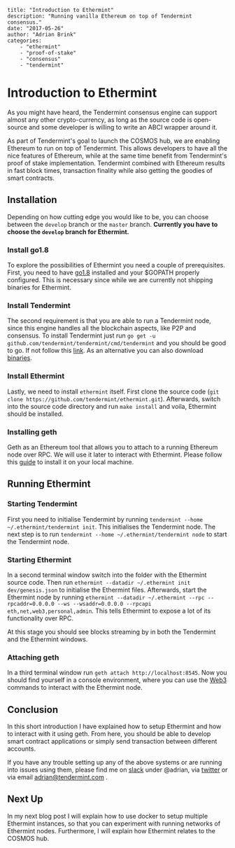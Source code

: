 ~~~
title: "Introduction to Ethermint"
description: "Running vanilla Ethereum on top of Tendermint consensus."
date: "2017-05-26"
author: "Adrian Brink"
categories: 
    - "ethermint"
    - "proof-of-stake"
    - "consensus"
    - "tendermint"
~~~

# Introduction to Ethermint
As you might have heard, the Tendermint consensus engine can support almost any
other crypto-currency, as long as the source code is open-source and some 
developer is willing to write an ABCI wrapper around it. 

As part of Tendermint's goal to launch the COSMOS hub, we are enabling Ethereum
to run on top of Tendermint. This allows developers to have all the nice features
of Ethereum, while at the same time benefit from Tendermint's proof of stake 
implementation. Tendermint combined with Ethereum results in fast block times,
transaction finality while also getting the goodies of smart contracts.

## Installation
Depending on how cutting edge you would like to be, you can choose between the
`develop` branch or the `master` branch. **Currently you have to choose the
`develop` branch for Ethermint.**

### Install go1.8
To explore the possibilities of Ethermint you need a couple of prerequisites.
First, you need to have [go1.8](https://golang.org/doc/install) installed and your $GOPATH properly configured.
This is necessary since while we are currently not shipping binaries for 
Ethermint.

### Install Tendermint
The second requirement is that you are able to run a Tendermint node, since this
engine handles all the blockchain aspects, like P2P and consensus. To install
Tendermint just run `go get -u github.com/tendermint/tendermint/cmd/tendermint` 
and you should be good to go. If not follow this [link](https://tendermint.com/docs/guides/install).
As an alternative you can also download [binaries](https://tendermint.com/download).

### Install Ethermint
Lastly, we need to install `ethermint` itself. First clone the source code 
(`git clone https://github.com/tendermint/ethermint.git`). Afterwards, switch into
the source code directory and run `make install` and voila, Ethermint should be
installed.

### Installing geth
Geth as an Ethereum tool that allows you to attach to a running Ethereum node
over RPC. We will use it later to interact with Ethermint. Please follow this
[guide](https://github.com/ethereum/go-ethereum/wiki/Building-Ethereum) to install
it on your local machine.

## Running Ethermint
### Starting Tendermint
First you need to initialise Tendermint by running
`tendermint --home ~/.ethermint/tendermint init`. This initialises the Tendermint
node. The next step is to run `tendermint --home ~/.ethermint/tendermint node`
to start the Tendermint node.

### Starting Ethermint
In a second terminal window switch into the folder with the Ethermint source
code. Then run `ethermint --datadir ~/.ethermint init dev/genesis.json` to
initialise the Ethermint files. Afterwards, start the Ethermint node by running
`ethermint --datadir ~/.ethermint --rpc --rpcaddr=0.0.0.0 --ws --wsaddr=0.0.0.0 --rpcapi eth,net,web3,personal,admin`.
This tells Ethermint to expose a lot of its functionality over RPC.

At this stage you should see blocks streaming by in both the Tendermint and the
Ethermint windows.

### Attaching geth
In a third terminal window run `geth attach http://localhost:8545`. Now you
should find yourself in a console environment, where you can use the [Web3](https://github.com/ethereum/wiki/wiki/JavaScript-API)
commands to interact with the Ethermint node.

## Conclusion
In this short introduction I have explained how to setup Ethermint and how to 
interact with it using geth. From here, you should be able to develop smart contract
applications or simply send transaction between different accounts.

If you have any trouble setting up any of the above systems or are running
into issues using them, please find me on [slack](https://tendermint.slack.com) under
@adrian, via [twitter](https://twitter.com/adrian_brink) or via email
adrian@tendermint.com .

## Next Up
In my next blog post I will explain how to use docker to setup multiple Ethermint
instances, so that you can experiment with running networks of Ethermint nodes.
Furthermore, I will explain how Ethermint relates to the COSMOS hub.